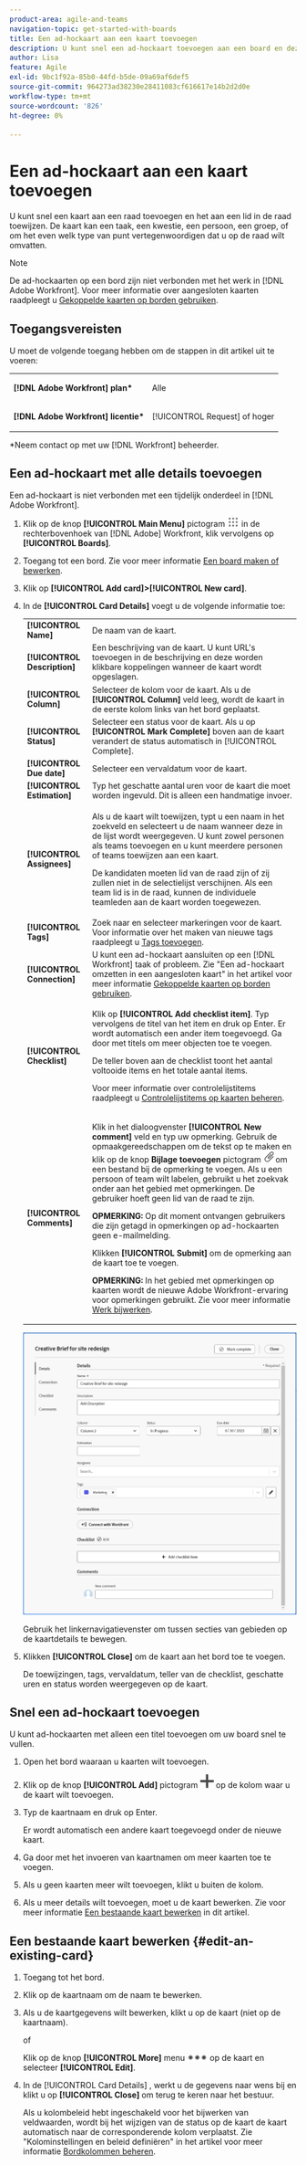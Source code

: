 ```yaml
---
product-area: agile-and-teams
navigation-topic: get-started-with-boards
title: Een ad-hockaart aan een kaart toevoegen
description: U kunt snel een ad-hockaart toevoegen aan een board en deze toewijzen aan een lid van de board. De kaart kan een taak, een kwestie, een persoon, een groep, of om het even welk type van punt vertegenwoordigen dat u op de raad wilt omvatten.
author: Lisa
feature: Agile
exl-id: 9bc1f92a-85b0-44fd-b5de-09a69af6def5
source-git-commit: 964273ad38230e28411083cf616617e14b2d2d0e
workflow-type: tm+mt
source-wordcount: '826'
ht-degree: 0%

---
```


# Een ad-hockaart aan een kaart toevoegen

U kunt snel een kaart aan een raad toevoegen en het aan een lid in de raad toewijzen. De kaart kan een taak, een kwestie, een persoon, een groep, of om het even welk type van punt vertegenwoordigen dat u op de raad wilt omvatten.

>[!NOTE]
>
>De ad-hockaarten op een bord zijn niet verbonden met het werk in [!DNL Adobe Workfront]. Voor meer informatie over aangesloten kaarten raadpleegt u [Gekoppelde kaarten op borden gebruiken](/help/quicksilver/agile/get-started-with-boards/connected-cards.md).

## Toegangsvereisten

U moet de volgende toegang hebben om de stappen in dit artikel uit te voeren:

<table style="table-layout:auto"> 
 <col> 
 </col> 
 <col> 
 </col> 
 <tbody> 
  <tr> 
   <td role="rowheader"><strong>[!DNL Adobe Workfront] plan*</strong></td> 
   <td> <p>Alle</p> </td> 
  </tr> 
  <tr> 
   <td role="rowheader"><strong>[!DNL Adobe Workfront] licentie*</strong></td> 
   <td> <p>[!UICONTROL Request] of hoger</p> </td> 
  </tr> 
 </tbody> 
</table>

&#42;Neem contact op met uw [!DNL Workfront] beheerder.

## Een ad-hockaart met alle details toevoegen

Een ad-hockaart is niet verbonden met een tijdelijk onderdeel in [!DNL Adobe Workfront].

1. Klik op de knop **[!UICONTROL Main Menu]** pictogram ![](assets/main-menu-icon.png) in de rechterbovenhoek van [!DNL Adobe] Workfront, klik vervolgens op **[!UICONTROL Boards]**.
1. Toegang tot een bord. Zie voor meer informatie [Een board maken of bewerken](../../agile/get-started-with-boards/create-edit-board.md).
1. Klik op **[!UICONTROL Add card]>[!UICONTROL New card]**.
1. In de **[!UICONTROL Card Details]** voegt u de volgende informatie toe:

   <table style="table-layout:auto"> 
    <col> 
    <col> 
    <tbody> 
     <tr> 
      <td role="rowheader"><strong>[!UICONTROL Name]</strong> </td> 
      <td>De naam van de kaart.</td> 
     </tr> 
     <tr> 
      <td role="rowheader"><strong>[!UICONTROL Description]</strong> </td> 
      <td>Een beschrijving van de kaart. U kunt URL's toevoegen in de beschrijving en deze worden klikbare koppelingen wanneer de kaart wordt opgeslagen.</td>
     </tr>
     <tr> 
      <td role="rowheader"><strong>[!UICONTROL Column]</strong> </td> 
      <td>Selecteer de kolom voor de kaart. Als u de <strong>[!UICONTROL Column]</strong> veld leeg, wordt de kaart in de eerste kolom links van het bord geplaatst.</td>
     </tr>
     <tr> 
      <td role="rowheader"><strong>[!UICONTROL Status]</strong> </td> 
      <td>Selecteer een status voor de kaart. Als u op <strong>[!UICONTROL Mark Complete]</strong> boven aan de kaart verandert de status automatisch in [!UICONTROL Complete].</td> 
     </tr>
     <tr> 
      <td role="rowheader"><strong>[!UICONTROL Due date]</strong></td> 
      <td>Selecteer een vervaldatum voor de kaart. </td>
     </tr>
     <tr> 
      <td role="rowheader"><strong>[!UICONTROL Estimation]</strong></td> 
      <td>Typ het geschatte aantal uren voor de kaart die moet worden ingevuld. Dit is alleen een handmatige invoer.</td>
     </tr>
     <tr> 
      <td role="rowheader"><strong>[!UICONTROL Assignees]</strong> </td> 
      <td> <p>Als u de kaart wilt toewijzen, typt u een naam in het zoekveld en selecteert u de naam wanneer deze in de lijst wordt weergegeven. U kunt zowel personen als teams toevoegen en u kunt meerdere personen of teams toewijzen aan een kaart.</p> <p>De kandidaten moeten lid van de raad zijn of zij zullen niet in de selectielijst verschijnen. Als een team lid is in de raad, kunnen de individuele teamleden aan de kaart worden toegewezen.</p></td>
     </tr>     
     <tr> 
      <td role="rowheader"><strong>[!UICONTROL Tags]</strong></td> 
      <td>Zoek naar en selecteer markeringen voor de kaart. Voor informatie over het maken van nieuwe tags raadpleegt u <a href="../../agile/get-started-with-boards/add-tags.md" class="MCXref xref">Tags toevoegen</a>.</td> 
     </tr>
     <tr>
      <td role="rowheader"><strong>[!UICONTROL Connection]</strong> </td>
      <td>U kunt een ad-hockaart aansluiten op een [!DNL Workfront] taak of probleem. Zie "Een ad-hockaart omzetten in een aangesloten kaart" in het artikel voor meer informatie <a href="/help/quicksilver/agile/get-started-with-boards/connected-cards.md">Gekoppelde kaarten op borden gebruiken</a>.</td>
     </tr>
     <tr> 
      <td role="rowheader"><strong>[!UICONTROL Checklist]</strong> </td> 
      <td> <p>Klik op <strong>[!UICONTROL Add checklist item]</strong>. Typ vervolgens de titel van het item en druk op Enter. Er wordt automatisch een ander item toegevoegd. Ga door met titels om meer objecten toe te voegen.</p> <p>De teller boven aan de checklist toont het aantal voltooide items en het totale aantal items.</p> <p>Voor meer informatie over controlelijstitems raadpleegt u <a href="/help/quicksilver/agile/get-started-with-boards/manage-checklist-items.md">Controlelijstitems op kaarten beheren</a>.</p> </td> 
     </tr>
     <tr>
      <td role="rowheader"><strong>[!UICONTROL Comments]</strong></td>
      <td><p>Klik in het dialoogvenster <strong>[!UICONTROL New comment]</strong> veld en typ uw opmerking. Gebruik de opmaakgereedschappen om de tekst op te maken en klik op de knop <strong>Bijlage toevoegen</strong> pictogram <img src="assets/attachment-icon.png" alt="Bijlage, pictogram"> om een bestand bij de opmerking te voegen. Als u een persoon of team wilt labelen, gebruikt u het zoekvak onder aan het gebied met opmerkingen. De gebruiker hoeft geen lid van de raad te zijn.</p><p><strong>OPMERKING:</strong> Op dit moment ontvangen gebruikers die zijn getagd in opmerkingen op ad-hockaarten geen e-mailmelding.
      </p><p>Klikken <strong>[!UICONTROL Submit]</strong> om de opmerking aan de kaart toe te voegen.</p>
      <p><strong>OPMERKING:</strong> In het gebied met opmerkingen op kaarten wordt de nieuwe Adobe Workfront-ervaring voor opmerkingen gebruikt. Zie voor meer informatie <a href="/help/quicksilver/workfront-basics/updating-work-items-and-viewing-updates/update-work.md">Werk bijwerken</a>.</p></td>
     </tr>
    </tbody> 
   </table>

   ![Ad-hockaartgegevens](assets/ad-hoc-card-details-with-comments.png)

   Gebruik het linkernavigatievenster om tussen secties van gebieden op de kaartdetails te bewegen.

1. Klikken **[!UICONTROL Close]** om de kaart aan het bord toe te voegen.

   De toewijzingen, tags, vervaldatum, teller van de checklist, geschatte uren en status worden weergegeven op de kaart.

## Snel een ad-hockaart toevoegen

U kunt ad-hockaarten met alleen een titel toevoegen om uw board snel te vullen.

1. Open het bord waaraan u kaarten wilt toevoegen.
1. Klik op de knop **[!UICONTROL Add]** pictogram ![Kaart toevoegen](assets/addicon-spectrum.png) op de kolom waar u de kaart wilt toevoegen.
1. Typ de kaartnaam en druk op Enter.

   Er wordt automatisch een andere kaart toegevoegd onder de nieuwe kaart.

1. Ga door met het invoeren van kaartnamen om meer kaarten toe te voegen.
1. Als u geen kaarten meer wilt toevoegen, klikt u buiten de kolom.
1. Als u meer details wilt toevoegen, moet u de kaart bewerken. Zie voor meer informatie [Een bestaande kaart bewerken](#edit-an-existing-card) in dit artikel.

## Een bestaande kaart bewerken {#edit-an-existing-card}

1. Toegang tot het bord.
1. Klik op de kaartnaam om de naam te bewerken.
1. Als u de kaartgegevens wilt bewerken, klikt u op de kaart (niet op de kaartnaam).

   of

   Klik op de knop **[!UICONTROL More]** menu ![[!UICONTROL More menu]](assets/more-icon-spectrum.png) op de kaart en selecteer **[!UICONTROL Edit]**.

1. In de [!UICONTROL Card Details] , werkt u de gegevens naar wens bij en klikt u op **[!UICONTROL Close]** om terug te keren naar het bestuur.

   Als u kolombeleid hebt ingeschakeld voor het bijwerken van veldwaarden, wordt bij het wijzigen van de status op de kaart de kaart automatisch naar de corresponderende kolom verplaatst. Zie &quot;Kolominstellingen en beleid definiëren&quot; in het artikel voor meer informatie [Bordkolommen beheren](/help/quicksilver/agile/get-started-with-boards/manage-board-columns.md).
